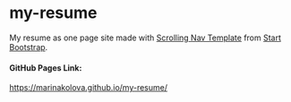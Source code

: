 # my-resume

My resume as one page site 
made with [Scrolling Nav Template](https://github.com/StartBootstrap/startbootstrap-scrolling-nav) 
from [Start Bootstrap](https://github.com/StartBootstrap).

#### GitHub Pages Link: 
https://marinakolova.github.io/my-resume/
